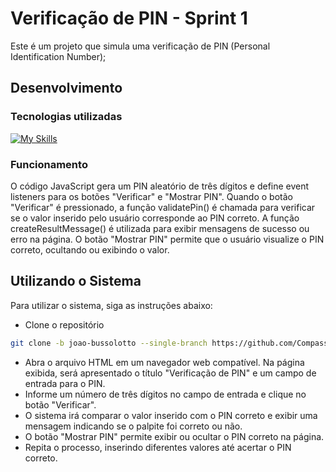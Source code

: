 # Verificação de PIN - Sprint 1
Este é um projeto que simula uma verificação de PIN (Personal Identification Number);

## Desenvolvimento
### Tecnologias utilizadas 

[![My Skills](https://skillicons.dev/icons?i=js,html,css)](https://skillicons.dev)

### Funcionamento

O código JavaScript gera um PIN aleatório de três dígitos e define event listeners para os botões "Verificar" e "Mostrar PIN". Quando o botão "Verificar" é pressionado, a função validatePin() é chamada para verificar se o valor inserido pelo usuário corresponde ao PIN correto. A função createResultMessage() é utilizada para exibir mensagens de sucesso ou erro na página. O botão "Mostrar PIN" permite que o usuário visualize o PIN correto, ocultando ou exibindo o valor.

## Utilizando o Sistema
Para utilizar o sistema, siga as instruções abaixo:

- Clone o repositório
```bash
git clone -b joao-bussolotto --single-branch https://github.com/Compass-pb-aws-2023-FURG-IFRS-UFFS/sprint-1-pb-aws-furg-ifrs-uffs && cd sprint-1-pb-aws-furg-ifrs-uffs
```
- Abra o arquivo HTML em um navegador web compatível. Na página exibida, será apresentado o título "Verificação de PIN" e um campo de entrada para o PIN.
- Informe um número de três dígitos no campo de entrada e clique no botão "Verificar".
- O sistema irá comparar o valor inserido com o PIN correto e exibir uma mensagem indicando se o palpite foi correto ou não.
- O botão "Mostrar PIN" permite exibir ou ocultar o PIN correto na página.
- Repita o processo, inserindo diferentes valores até acertar o PIN correto.
